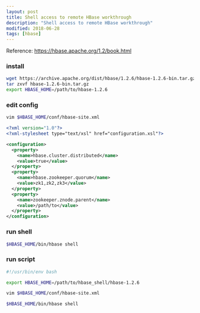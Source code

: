 ```yaml
---
layout: post
title: Shell access to remote HBase workthrough
description: "Shell access to remote HBase workthrough"
modified: 2018-06-28
tags: [hbase]
---
```


Reference: https://hbase.apache.org/1.2/book.html

### install

```bash
wget https://archive.apache.org/dist/hbase/1.2.6/hbase-1.2.6-bin.tar.gz
tar zxvf hbase-1.2.6-bin.tar.gz
export HBASE_HOME=/path/to/hbase-1.2.6
```

### edit config

```bash
vim $HBASE_HOME/conf/hbase-site.xml
```

```xml
<?xml version="1.0"?>
<?xml-stylesheet type="text/xsl" href="configuration.xsl"?>

<configuration>
  <property>
    <name>hbase.cluster.distributed</name>
    <value>true</value>
  </property>
  <property>
    <name>hbase.zookeeper.quorum</name>
    <value>zk1,zk2,zk3</value>
  </property>
  <property>
    <name>zookeeper.znode.parent</name>
    <value>/path/to</value>
  </property>
</configuration>
```

### run shell

```bash
$HBASE_HOME/bin/hbase shell
```

### run script

```bash
#!/usr/bin/env bash

export HBASE_HOME=/path/to/hbase_shell/hbase-1.2.6

vim $HBASE_HOME/conf/hbase-site.xml

$HBASE_HOME/bin/hbase shell
```
